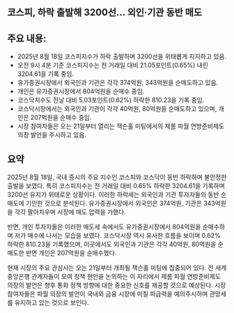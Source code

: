 ## 코스피, 하락 출발해 3200선… 외인·기관 동반 매도

## 주요 내용:
*   2025년 8월 18일 코스피지수가 하락 출발하며 3200선을 위태롭게 지지하고 있음.
*   오전 9시 4분 기준 코스피지수는 전 거래일 대비 21.05포인트(0.65%) 내린 3204.61을 기록 중임.
*   유가증권시장에서 외국인과 기관은 각각 374억원, 343억원을 순매도하고 있음.
*   개인은 유가증권시장에서 804억원을 순매수 중임.
*   코스닥지수도 전날 대비 5.03포인트(0.62%) 하락한 810.23을 기록 중임.
*   코스닥시장에서는 외국인과 기관이 각각 40억원, 80억원을 순매도하고 있으며, 개인은 207억원을 순매수 중임.
*   시장 참여자들은 오는 21일부터 열리는 잭슨홀 미팅에서의 제롬 파월 연방준비제도 의장 발언을 주시하고 있음.

## 요약

2025년 8월 18일, 국내 증시의 주요 지수인 코스피와 코스닥이 동반 하락하며 불안정한 출발을 보였다. 특히 코스피지수는 전 거래일 대비 0.65% 하락한 3204.61을 기록하며 3200선 유지가 위태로운 상황이다. 이러한 하락세는 외국인과 기관 투자자들의 동반 순매도에 기인한 것으로 분석된다. 유가증권시장에서 외국인은 374억원, 기관은 343억원을 각각 팔아치우며 시장에 매도 압력을 가했다.

반면, 개인 투자자들은 이러한 매도세 속에서도 유가증권시장에서 804억원을 순매수하며 저가 매수에 나서는 모습을 보였다. 코스닥시장 역시 유사한 흐름을 보이며 0.62% 하락한 810.23을 기록했으며, 이곳에서도 외국인과 기관은 각각 40억원, 80억원을 순매도한 반면 개인은 207억원을 순매수했다.

현재 시장의 주요 관심사는 오는 21일부터 개최될 잭슨홀 미팅에 집중되어 있다. 전 세계 중앙은행 관계자들이 모여 정책 현안을 논의하는 이 자리에서 제롬 파월 연방준비제도 의장의 발언은 향후 통화 정책 방향에 대한 중요한 신호를 제공할 것으로 예상된다. 시장 참여자들은 파월 의장의 발언이 국내외 금융 시장에 미칠 파급력을 예의주시하며 관망세를 유지하고 있는 것으로 보인다.
